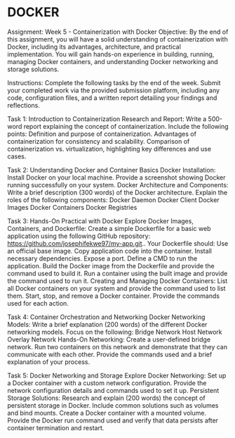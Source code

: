 # DOCKER

Assignment: Week 5 - Containerization with Docker Objective: By the end of this assignment, you will have a solid understanding of containerization with Docker, including its advantages, architecture, and practical implementation. You will gain hands-on experience in building, running, managing Docker containers, and understanding Docker networking and storage solutions.

Instructions: Complete the following tasks by the end of the week. Submit your completed work via the provided submission platform, including any code, configuration files, and a written report detailing your findings and reflections.

Task 1: Introduction to Containerization Research and Report: Write a 500-word report explaining the concept of containerization. Include the following points: Definition and purpose of containerization. Advantages of containerization for consistency and scalability. Comparison of containerization vs. virtualization, highlighting key differences and use cases.

Task 2: Understanding Docker and Container Basics Docker Installation: Install Docker on your local machine. Provide a screenshot showing Docker running successfully on your system. Docker Architecture and Components: Write a brief description (300 words) of the Docker architecture. Explain the roles of the following components: Docker Daemon Docker Client Docker Images Docker Containers Docker Registries

Task 3: Hands-On Practical with Docker Explore Docker Images, Containers, and Dockerfile: Create a simple Dockerfile for a basic web application using the following GitHub repository: https://github.com/josephifekwe97/my-app.git.. Your Dockerfile should: Use an official base image. Copy application code into the container. Install necessary dependencies. Expose a port. Define a CMD to run the application. Build the Docker image from the Dockerfile and provide the command used to build it. Run a container using the built image and provide the command used to run it. Creating and Managing Docker Containers: List all Docker containers on your system and provide the command used to list them. Start, stop, and remove a Docker container. Provide the commands used for each action.

Task 4: Container Orchestration and Networking Docker Networking Models: Write a brief explanation (200 words) of the different Docker networking models. Focus on the following: Bridge Network Host Network Overlay Network Hands-On Networking: Create a user-defined bridge network. Run two containers on this network and demonstrate that they can communicate with each other. Provide the commands used and a brief explanation of your process.

Task 5: Docker Networking and Storage Explore Docker Networking: Set up a Docker container with a custom network configuration. Provide the network configuration details and commands used to set it up. Persistent Storage Solutions: Research and explain (200 words) the concept of persistent storage in Docker. Include common solutions such as volumes and bind mounts. Create a Docker container with a mounted volume. Provide the Docker run command used and verify that data persists after container termination and restart.
